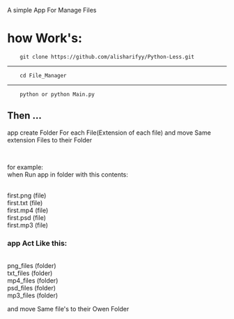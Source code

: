 A simple App For Manage Files


# how Work's:
        git clone https://github.com/alisharifyy/Python-Less.git

---
        cd File_Manager

---
        python or python Main.py



## Then ...
app create Folder For each File(Extension of each file) and move Same extension Files to their Folder

<br>

for example:
<br>
when Run app in folder with this contents:

<br>
first.png (file)
<br>
first.txt (file)
<br>
first.mp4 (file)
<br>
first.psd (file)
<br>
first.mp3 (file)
<br>


### app Act Like this:
<br>
png_files (folder)
<br>
txt_files (folder)
<br>
mp4_files (folder)
<br>
psd_files (folder)
<br>
mp3_files (folder)
<br>


and move Same file's to their Owen Folder
